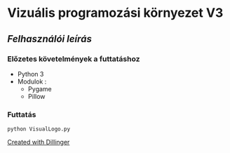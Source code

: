 # Vizuális programozási környezet V3

## _Felhasználói leírás_

### Előzetes követelmények a futtatáshoz
+ Python 3
+ Modulok :
    +  Pygame
    +  Pillow

### Futtatás

    python VisualLogo.py 


[Created with Dillinger](http://dillinger.io)
